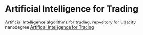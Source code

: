 # Artificial Intelligence for Trading
Artificial Intelligence algorithms for trading, repository for Udacity nanodegree [Artificial Intelligence for Trading](https://www.udacity.com/course/ai-for-trading--nd880)
